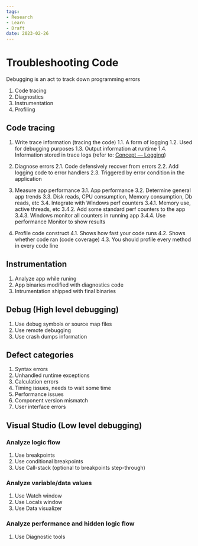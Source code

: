 ```yaml
---
tags:
- Research
- Learn
- Draft
date: 2023-02-26
---
```


# Troubleshooting Code

Debugging is an act to track down programming errors

1. Code tracing
2. Diagnostics
3. Instrumentation
4. Profiling



## Code tracing

1. Write trace information (tracing the code)
    1.1. A form of logging
    1.2. Used for debugging purposes
    1.3. Output information at runtime
    1.4. Information stored in trace logs (refer to: [Concept — Logging](/Programming%20Concept/Concept%20%E2%80%94%20Logging.md))

2. Diagnose errors
    2.1. Code defensively recover from errors
    2.2. Add logging code to error handlers
    2.3. Triggered by error condition in the application

3. Measure app performance
    3.1. App performance
    3.2. Determine general app trends
    3.3. Disk reads, CPU consumption, Memory consumption, Db reads, etc
    3.4. Integrate with Windows perf counters
        3.4.1. Memory use, active threads, etc
        3.4.2. Add some standard perf counters to the app
        3.4.3. Windows monitor all counters in running app
        3.4.4. Use performance Monitor to show results

4. Profile code construct
    4.1. Shows how fast your code runs
    4.2. Shows whether code ran (code coverage)
    4.3. You should profile every method in every code line



## Instrumentation

1. Analyze app while runing
2. App binaries modified with diagnostics code
3. Intrumentation shipped with final binaries



## Debug (High level debugging)

1. Use debug symbols or source map files
2. Use remote debugging
3. Use crash dumps information



## Defect categories

1. Syntax errors
2. Unhandled runtime exceptions
3. Calculation errors
4. Timing issues, needs to wait some time
5. Performance issues
6. Component version mismatch
7. User interface errors



## Visual Studio (Low level debugging)

### Analyze logic flow

1. Use breakpoints
2. Use conditional breakpoints
3. Use Call-stack (optional to breakpoints step-through)



### Analyze variable/data values

1. Use Watch window
2. Use Locals window
3. Use Data visualizer



### Analyze performance and hidden logic flow

1. Use Diagnostic tools


